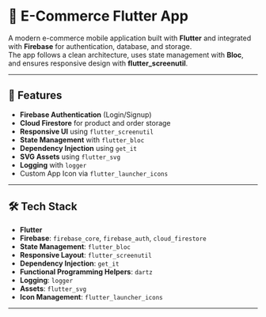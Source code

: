 # 🛒 E-Commerce Flutter App

A modern e-commerce mobile application built with **Flutter** and integrated with **Firebase** for authentication, database, and storage.  
The app follows a clean architecture, uses state management with **Bloc**, and ensures responsive design with **flutter_screenutil**.

---

## 📱 Features
- **Firebase Authentication** (Login/Signup)
- **Cloud Firestore** for product and order storage
- **Responsive UI** using `flutter_screenutil`
- **State Management** with `flutter_bloc`
- **Dependency Injection** using `get_it`
- **SVG Assets** using `flutter_svg`
- **Logging** with `logger`
- Custom App Icon via `flutter_launcher_icons`

---

## 🛠️ Tech Stack
- **Flutter** 
- **Firebase**: `firebase_core`, `firebase_auth`, `cloud_firestore`
- **State Management**: `flutter_bloc`
- **Responsive Layout**: `flutter_screenutil`
- **Dependency Injection**: `get_it`
- **Functional Programming Helpers**: `dartz`
- **Logging**: `logger`
- **Assets**: `flutter_svg`
- **Icon Management**: `flutter_launcher_icons`

---
 
 
 
